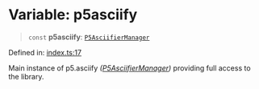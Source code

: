 # Variable: p5asciify

> `const` **p5asciify**: [`P5AsciifierManager`](../classes/P5AsciifierManager.md)

Defined in: [index.ts:17](https://github.com/humanbydefinition/p5.asciify/blob/83e8b7818c9be8a215447816688507696d7a7c7a/src/lib/index.ts#L17)

Main instance of p5.asciify _([P5AsciifierManager](../classes/P5AsciifierManager.md))_ providing full access to the library.
